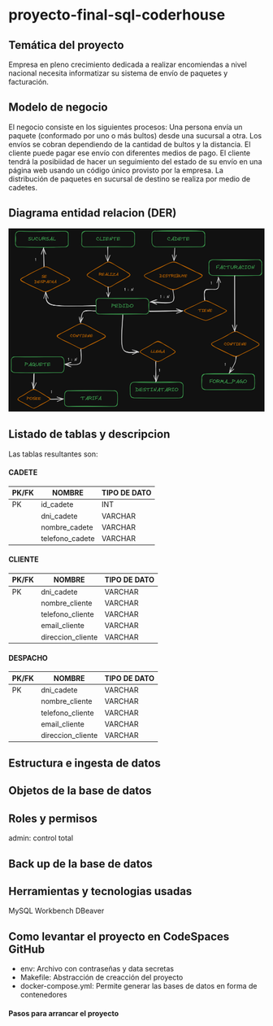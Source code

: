# proyecto-final-sql-coderhouse

## Temática del proyecto
Empresa en pleno crecimiento dedicada a realizar encomiendas a nivel nacional necesita informatizar su sistema de envío de paquetes y facturación.

## Modelo de negocio
El negocio consiste en los siguientes procesos:
Una persona envía un paquete (conformado por uno o más bultos) desde una sucursal a otra. Los envíos se cobran dependiendo de la cantidad de bultos y la distancia.
El cliente puede pagar ese envío con diferentes medios de pago.
El cliente tendrá la posibiidad de hacer un seguimiento del estado de su envío en una página web usando un código único provisto por la empresa.
La distribución de paquetes en sucursal de destino se realiza por medio de cadetes.

## Diagrama entidad relacion (DER)
![Diagrama de entidad relación](https://github.com/gabrielpacheco1/proyecto-final-sql-coderhouse/blob/main/DER2.png)

## Listado de tablas y descripcion
Las tablas resultantes son:

#### CADETE
| PK/FK| NOMBRE | TIPO DE DATO |
|-------|----------|----------|
| PK    | id_cadete| INT   |
|       | dni_cadete  | VARCHAR   |
|       | nombre_cadete   | VARCHAR  |
|       | telefono_cadete   | VARCHAR  |

#### CLIENTE
| PK/FK| NOMBRE | TIPO DE DATO |
|-------|----------|----------|
| PK      | dni_cadete  | VARCHAR   |
|       | nombre_cliente   | VARCHAR  |
|       | telefono_cliente   | VARCHAR  |
|       | email_cliente   | VARCHAR  |
|       | direccion_cliente   | VARCHAR  |

#### DESPACHO
| PK/FK| NOMBRE | TIPO DE DATO |
|-------|----------|----------|
| PK      | dni_cadete  | VARCHAR   |
|       | nombre_cliente   | VARCHAR  |
|       | telefono_cliente   | VARCHAR  |
|       | email_cliente   | VARCHAR  |
|       | direccion_cliente   | VARCHAR  |

## Estructura e ingesta de datos

## Objetos de la base de datos

## Roles y permisos
admin: control total


## Back up de la base de datos

## Herramientas y tecnologias usadas
MySQL Workbench
DBeaver

## Como levantar el proyecto en CodeSpaces GitHub
* env: Archivo con contraseñas y data secretas
* Makefile: Abstracción de creacción del proyecto
* docker-compose.yml: Permite generar las bases de datos en forma de contenedores

#### Pasos para arrancar el proyecto

